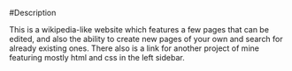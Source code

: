 #Description
This is a wikipedia-like website which features a few pages that can be edited, and also the ability to create new pages of your own and search for already existing ones. There also is a link for another project of mine featuring mostly html and css in the left sidebar.